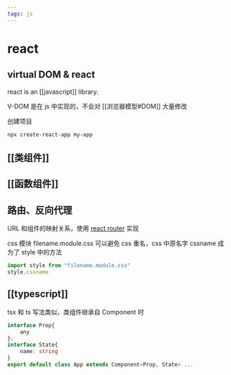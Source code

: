 ```yaml
---
tags: js
---
```

# react

## virtual DOM & react

react is an [[javascript]] library.

V-DOM 是在 js 中实现的，不会对 [[浏览器模型#DOM]] 大量修改

创建项目

```shell
npx create-react-app my-app
```

## [[类组件]]

## [[函数组件]]

## 路由、反向代理

URL 和组件的映射关系，使用 [react router](https://github.com/remix-run/react-router) 实现

css 模块 filename.module.css 可以避免 css 重名，css 中原名字 cssname 成为了 style 中的方法

```jsx
import style from "filename.module.css"
style.cssname
```

## [[typescript]]

tsx 和 ts 写法类似，类组件继承自 Component 时

```typescript
interface Prop{
    any
};
interface State{
    name: string
}
export default class App extends Component<Prop, State> ...
```

